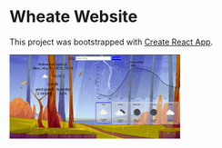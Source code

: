 # Wheate Website

This project was bootstrapped with [Create React App](https://github.com/facebook/create-react-app).

<img src="pic1.png" width="300px" hight="400px"/>
